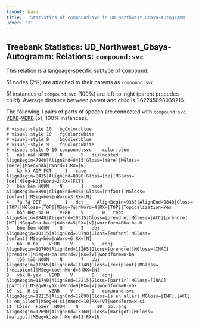 ```yaml
---
layout: base
title:  'Statistics of compound:svc in UD_Northwest_Gbaya-Autogramm'
udver: '2'
---
```


## Treebank Statistics: UD_Northwest_Gbaya-Autogramm: Relations: `compound:svc`

This relation is a language-specific subtype of <tt><a href="gya_autogramm-dep-compound.html">compound</a></tt>.

51 nodes (2%) are attached to their parents as `compound:svc`.

51 instances of `compound:svc` (100%) are left-to-right (parent precedes child).
Average distance between parent and child is 1.62745098039216.

The following 1 pairs of parts of speech are connected with `compound:svc`: <tt><a href="gya_autogramm-pos-VERB.html">VERB</a></tt>-<tt><a href="gya_autogramm-pos-VERB.html">VERB</a></tt> (51; 100% instances).


~~~ conllu
# visual-style 10	bgColor:blue
# visual-style 10	fgColor:white
# visual-style 9	bgColor:blue
# visual-style 9	fgColor:white
# visual-style 9 10 compound:svc	color:blue
1	nàà	nàà	NOUN	N	_	5	dislocated	_	AlignBegin=7940|AlignEnd=8415|Gloss=[mère]|MGloss=[mère]|MSeg=nàà|nWord=1|RX=[N]
2	kɔ́	kɔ́	ADP	FCT	_	3	case	_	AlignBegin=8415|AlignEnd=8890|Gloss=[de]|MGloss=[de]|MSeg=kɔ́|nWord=2|RX=[FCT]
3	bêm	bêm	NOUN	N	_	1	nmod	_	AlignBegin=8890|AlignEnd=9365|Gloss=[enfant]|MGloss=[enfant]|MSeg=bêm|nWord=3|RX=[N]
4	ʔá̰	ʔá̰	DET	_	_	1	det	_	AlignBegin=9365|AlignEnd=9840|Gloss=[TOP]|MGloss=[TOP]|MSeg=ʔá̰|nWord=4|RX=[TOP]|Topicalization=Yes
5	bàà	BHa-ba-H	VERB	V	_	0	root	_	AlignBegin=9840|AlignEnd=10315|Gloss=[prendre]|MGloss=[ACC][prendre][MT]|MSeg=BHa-ba-H|nWord=5|RX=[V]|wordform=BHa-ba-H
6	bêm	bêm	NOUN	N	_	5	obj	_	AlignBegin=10315|AlignEnd=10790|Gloss=[enfant]|MGloss=[enfant]|MSeg=bêm|nWord=6|RX=[N]
7	bá	H-ba	VERB	V	_	5	conj	_	AlignBegin=10790|AlignEnd=11265|Gloss=[prendre]|MGloss=[INAC][prendre]|MSeg=H-ba|nWord=7|RX=[V]|wordform=H-ba
8	tòè	tòè	NOUN	N	_	7	obj	_	AlignBegin=11265|AlignEnd=11740|Gloss=[récipient]|MGloss=[récipient]|MSeg=tòè|nWord=8|RX=[N]
9	yák	H-yak	VERB	V	_	5	conj	_	AlignBegin=11740|AlignEnd=12215|Gloss=[partir]|MGloss=[INAC][partir]|MSeg=H-yak|nWord=9|RX=[V]|wordform=H-yak
10	sí	H-si	VERB	V	_	9	compound:svc	_	AlignBegin=12215|AlignEnd=12690|Gloss=[s'en_aller]|MGloss=[INF].[ACC][s'en_aller]|MSeg=H-si|nWord=10|RX=[V]|wordform=H-si
11	kɔ̀zér	kɔ̀zér	NOUN	N	_	10	obl:arg	_	AlignBegin=12690|AlignEnd=13160|Gloss=[marigot]|MGloss=[marigot]|MSeg=kɔ̀zér|nWord=11|RX=[N]

~~~


